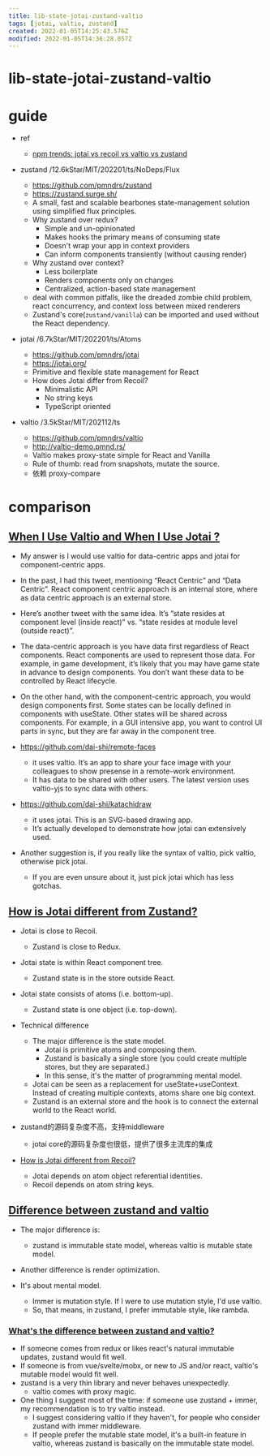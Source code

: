 ```yaml
---
title: lib-state-jotai-zustand-valtio
tags: [jotai, valtio, zustand]
created: 2022-01-05T14:25:43.576Z
modified: 2022-01-05T14:36:28.057Z
---
```


# lib-state-jotai-zustand-valtio

# guide

- ref
  - [npm trends: jotai vs recoil vs valtio vs zustand](https://www.npmtrends.com/jotai-vs-recoil-vs-valtio-vs-zustand)

- zustand  /12.6kStar/MIT/202201/ts/NoDeps/Flux
  - https://github.com/pmndrs/zustand
  - https://zustand.surge.sh/
  - A small, fast and scalable bearbones state-management solution using simplified flux principles.
  - Why zustand over redux?
    - Simple and un-opinionated
    - Makes hooks the primary means of consuming state
    - Doesn't wrap your app in context providers
    - Can inform components transiently (without causing render)
  - Why zustand over context?
    - Less boilerplate
    - Renders components only on changes
    - Centralized, action-based state management
  - deal with common pitfalls, like the dreaded zombie child problem, react concurrency, and context loss between mixed renderers
  - Zustand's core(`zustand/vanilla`) can be imported and used without the React dependency. 

- jotai  /6.7kStar/MIT/202201/ts/Atoms
  - https://github.com/pmndrs/jotai
  - https://jotai.org/
  - Primitive and flexible state management for React
  - How does Jotai differ from Recoil?
    - Minimalistic API
    - No string keys
    - TypeScript oriented

- valtio  /3.5kStar/MIT/202112/ts
  - https://github.com/pmndrs/valtio
  - http://valtio-demo.pmnd.rs/
  - Valtio makes proxy-state simple for React and Vanilla
  - Rule of thumb: read from snapshots, mutate the source.
  - 依赖 proxy-compare
# comparison

## [When I Use Valtio and When I Use Jotai ?](https://blog.axlight.com/posts/when-i-use-valtio-and-when-i-use-jotai/)

- My answer is I would use valtio for data-centric apps and jotai for component-centric apps.

- In the past, I had this tweet, mentioning “React Centric” and “Data Centric”. React component centric approach is an internal store, where as data centric approach is an external store.
- Here’s another tweet with the same idea. It’s “state resides at component level (inside react)” vs. “state resides at module level (outside react)”.
- The data-centric approach is you have data first regardless of React components. React components are used to represent those data. For example, in game development, it’s likely that you may have game state in advance to design components. You don’t want these data to be controlled by React lifecycle.
- On the other hand, with the component-centric approach, you would design components first. Some states can be locally defined in components with useState. Other states will be shared across components. For example, in a GUI intensive app, you want to control UI parts in sync, but they are far away in the component tree.
- https://github.com/dai-shi/remote-faces
  - it uses valtio. It’s an app to share your face image with your colleagues to show presense in a remote-work environment.
  - It has data to be shared with other users. The latest version uses valtio-yjs to sync data with others.
- https://github.com/dai-shi/katachidraw
  - it uses jotai. This is an SVG-based drawing app.
  - It’s actually developed to demonstrate how jotai can extensively used.

- Another suggestion is, if you really like the syntax of valtio, pick valtio, otherwise pick jotai. 
  - If you are even unsure about it, just pick jotai which has less gotchas.

## [How is Jotai different from Zustand?](https://github.com/pmndrs/jotai/blob/main/docs/basics/comparison.mdx)

- Jotai is close to Recoil. 
  - Zustand is close to Redux.
- Jotai state is within React component tree. 
  - Zustand state is in the store outside React.
- Jotai state consists of atoms (i.e. bottom-up). 
  - Zustand state is one object (i.e. top-down).
- Technical difference
  - The major difference is the state model.
    - Jotai is primitive atoms and composing them. 
    - Zustand is basically a single store (you could create multiple stores, but they are separated.) 
    - In this sense, it's the matter of programming mental model.
  - Jotai can be seen as a replacement for useState+useContext. Instead of creating multiple contexts, atoms share one big context.
  - Zustand is an external store and the hook is to connect the external world to the React world.

- zustand的源码复杂度不高，支持middleware
  - jotai core的源码复杂度也很低，提供了很多主流库的集成

- [How is Jotai different from Recoil?](https://github.com/pmndrs/jotai/blob/main/docs/basics/comparison.mdx)
  - Jotai depends on atom object referential identities.
  - Recoil depends on atom string keys.

## [Difference between zustand and valtio](https://github.com/pmndrs/zustand/wiki/Difference-between-zustand-and-valtio)

- The major difference is:
  - zustand is immutable state model, whereas valtio is mutable state model.
- Another difference is render optimization.

- It's about mental model.
  - Immer is mutation style. If I were to use mutation style, I'd use valtio.
  - So, that means, in zustand, I prefer immutable style, like rambda.

### [What's the difference between zustand and valtio? ](https://github.com/pmndrs/zustand/issues/483)

- If someone comes from redux or likes react's natural immutable updates, zustand would fit well.
- If someone is from vue/svelte/mobx, or new to JS and/or react, valtio's mutable model would fit well.
- zustand is a very thin library and never behaves unexpectedly. 
  - valtio comes with proxy magic.
- One thing I suggest most of the time: if someone use zustand + immer, my recommendation is to try valtio instead.
  - I suggest considering valtio if they haven't, for people who consider zustand with immer middleware. 
  - If people prefer the mutable state model, it's a built-in feature in valtio, whereas zustand is basically on the immutable state model. 

